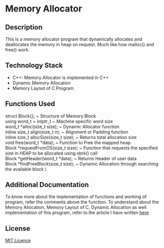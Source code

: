 # Memory Allocator

## Description
This is a memory allocator program that dynamically allocates and deallocates the memory in heap on request. Much like how malloc() and free() work.

## Technology Stack
- C++: Memory Allocator is implemented in C++
- Dynamic Memory Allocation
- Memory Layout of C Program

## Functions Used
struct Block{}; ~ Structure of Memory Block \
using word_t = intptr_t ~ Machine specific word size \
word_t *alloc(size_t size); ~ Dynamic Allocator function \
inline size_t align(size_t n); ~ Alignment or Padding function \
inline size_t allocSize(size_t size); ~ Returns total allocation size \
void free(word_t *data); ~ Function to Free the mapped heap \
Block *requestFromOS(size_t size);  ~ Function that requests the specified size in HEAP to be allocated using sbrk() call \
Block *getHeader(word_t *data); ~ Returns Header of user data \
Block *findFreeBlock(size_t size); ~ Dynamic Allocation through searching the available block \


## Additional Documentation
To know more about the implementation of functions and working of program, refer the comments above the function. To understand about the Memory Allocation, Memory Layout of C, Dynamic Allocation as well implementation of this program, refer to the article I have written [here](https://medium.com/@sushanthsrao/memory-allocation-in-c-and-custom-memory-allocator-program-89fcd5e50c3)

## License
[MIT Licence](https://choosealicense.com/licenses/mit/#)
